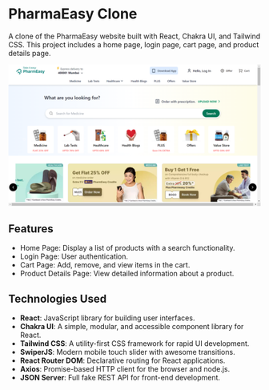 # PharmaEasy Clone

A clone of the PharmaEasy website built with React, Chakra UI, and Tailwind CSS. This project includes a home page, login page, cart page, and product details page. 

<img src="https://github.com/NKhairnar203/pharmeasy_website_clone/blob/main/Pharma-Home.png" alt="stacks"/>



## Features
- Home Page: Display a list of products with a search functionality.
- Login Page: User authentication.
- Cart Page: Add, remove, and view items in the cart.
- Product Details Page: View detailed information about a product.

## Technologies Used
- **React**: JavaScript library for building user interfaces.
- **Chakra UI**: A simple, modular, and accessible component library for React.
- **Tailwind CSS**: A utility-first CSS framework for rapid UI development.
- **SwiperJS**: Modern mobile touch slider with awesome transitions.
- **React Router DOM**: Declarative routing for React applications.
- **Axios**: Promise-based HTTP client for the browser and node.js.
- **JSON Server**: Full fake REST API for front-end development.


